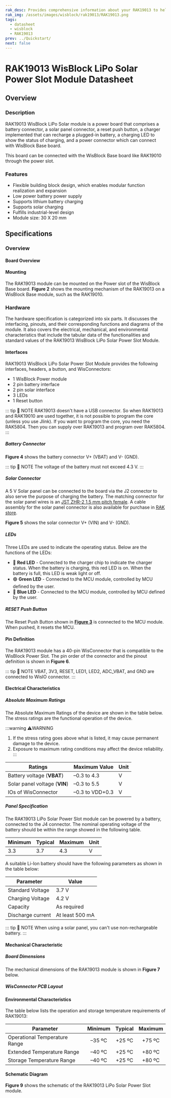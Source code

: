 ```yaml
---
rak_desc: Provides comprehensive information about your RAK19013 to help you use it. This information includes technical specifications, characteristics, and requirements, and it also discusses the device components.
rak_img: /assets/images/wisblock/rak19013/RAK19013.png
tags:
  - datasheet
  - wisblock
  - RAK19013
prev: ../Quickstart/
next: false
---
```


# RAK19013 WisBlock LiPo Solar Power Slot Module Datasheet

## Overview

### Description

RAK19013 WisBlock LiPo Solar module is a power board that comprises a battery connector, a solar panel connector, a reset push button, a charger implemented that can recharge a plugged-in battery, a charging LED to show the status of charging, and a power connector which can connect with WisBlock Base board.

This board can be connected with the WisBlock Base board like RAK19010 through the power slot.

### Features

- Flexible building block design, which enables modular function realization and expansion
- Low power battery power supply
- Supports lithium battery charging
- Supports solar charging
- Fulfills industrial-level design
- Module size: 30 X 20&nbsp;mm

## Specifications

### Overview

#### Board Overview

<rk-img
  src="/assets/images/wisblock/rak19013/datasheet/rak19013-front-back-overview.png"
  width="40%"
  caption="RAK19013 WisBlock Power Module top (left) and bottom (right) view"
/>

#### Mounting

The RAK19013 module can be mounted on the Power slot of the WisBlock Base board. **Figure 2** shows the mounting mechanism of the RAK19013 on a WisBlock Base module, such as the RAK19010.

<rk-img
  src="/assets/images/wisblock/rak19013/datasheet/mounting-mechanism.png"
  width="50%"
  caption="RAK19013 mounting mechanism on a WisBlock Base module"
/>

### Hardware

The hardware specification is categorized into six parts. It discusses the interfacing, pinouts, and their corresponding functions and diagrams of the module. It also covers the electrical, mechanical, and environmental characteristics that include the tabular data of the functionalities and standard values of the RAK19013 WisBlock LiPo Solar Power Slot Module.

#### Interfaces

RAK19013 WisBlock LiPo Solar Power Slot Module provides the following interfaces, headers, a button, and WisConnectors:

* 1 WisBlock Power module
* 2 pin battery interface
* 2 pin solar interface
* 3 LEDs
* 1 Reset button

::: tip 📝 NOTE
RAK19013 doesn't have a USB connector. So when RAK19013 and RAK19010 are used together, it is not possible to program the core (unless you use Jlink). If you want to program the core, you need the RAK5804. Then you can supply over RAK19013 and program over RAK5804.
:::

<rk-img
  src="/assets/images/wisblock/rak19013/datasheet/rak19013-label.svg"
  width="40%"
  caption="RAK19013 part labels"
/>

##### Battery Connector

**Figure 4** shows the battery connector V+ (VBAT) and V- (GND).

<rk-img
  src="/assets/images/wisblock/rak19013/datasheet/rak19013-battery-connection.svg"
  width="40%"
  caption="Battery connector pin order"
/>

::: tip 📝 NOTE
The voltage of the battery must not exceed 4.3&nbsp;V.
:::

##### Solar Connector

A 5&nbsp;V Solar panel can be connected to the board via the J2 connector to also serve the purpose of charging the battery. The matching connector for the solar panel wires is an [JST ZHR-2 1.5&nbsp;mm pitch female](https://www.jst-mfg.com/product/detail_e.php?series=287). A cable assembly for the solar panel connector is also available for purchase in [RAK store](https://store.rakwireless.com/products/solar-panel-connector-cable).

**Figure 5** shows the solar connector V+ (VIN) and V- (GND).

<rk-img
  src="/assets/images/wisblock/rak19013/datasheet/rak19013-solar-connection.svg"
  width="40%"
  caption="Battery connector pin order"
/>

##### LEDs

Three LEDs are used to indicate the operating status. Below are the functions of the LEDs:

- 🔴 **Red LED** - Connected to the charger chip to indicate the charger status. When the battery is charging, this red LED is on. When the battery is full, this LED is weak light or off.
- 🟢 **Green LED** - Connected to the MCU module, controlled by MCU defined by the user.
- 🔵 **Blue LED** - Connected to the MCU module, controlled by MCU defined by the user.

##### RESET Push Button

The Reset Push Button shown in [**Figure 3**](#interfaces) is connected to the MCU module. When pushed, it resets the MCU.

#### Pin Definition

The RAK19013 module has a 40-pin WisConnector that is compatible to the WisBlock Power Slot. The pin order of the connector and the pinout definition is shown in **Figure 6**.

::: tip 📝 NOTE
VBAT, 3V3, RESET, LED1, LED2, ADC_VBAT, and GND are connected to WisIO connector.
:::

<rk-img
  src="/assets/images/wisblock/rak19013/datasheet/RAK19013-pinout.svg"
  width="60%"
  caption="RAK19013 pinout diagram"
/>


#### Electrical Characteristics

##### Absolute Maximum Ratings

The Absolute Maximum Ratings of the device are shown in the table below. The stress ratings are the functional operation of the device.

:::warning ⚠️WARNING
1. If the stress rating goes above what is listed, it may cause permanent damage to the device.
2. Exposure to maximum rating conditions may affect the device reliability.
:::

| Ratings                                 | Maximum Value   | Unit |
| --------------------------------------- | --------------- | ---- |
| Battery voltage (**VBAT**)              | –0.3 to 4.3     | V    |
| Solar panel voltage (**VIN**)           | –0.3 to 5.5     | V    |
| IOs of WisConnector                     | –0.3 to VDD+0.3 | V    |

##### Panel Specification

The RAK19013 LiPo Solar Power Slot module can be powered by a battery, connected to the J4 connector. The nominal operating voltage of the battery should be within the range showed in the following table.

| **Minimum** | **Typical** | **Maximum** | **Unit** |
| ----------- | ----------- | ----------- | -------- |
| 3.3         | 3.7         | 4.3         | V        |

A suitable Li-Ion battery should have the following parameters as shown in the table below:

| **Parameter**     | **Value**            |
| ----------------- | -------------------- |
| Standard Voltage  | 3.7&nbsp;V           |
| Charging Voltage  | 4.2&nbsp;V           |
| Capacity          | As required          |
| Discharge current | At least 500&nbsp;mA |

::: tip 📝 NOTE
When using a solar panel, you can't use non-rechargeable battery.
:::

#### Mechanical Characteristic

##### Board Dimensions

The mechanical dimensions of the RAK19013 module is shown in **Figure 7** below.

<rk-img
  src="/assets/images/wisblock/rak19013/datasheet/mechanical-dimensions.png"
  width="75%"
  caption="RAK19013 mechanical dimensions"
/>

##### WisConnector PCB Layout

<rk-img
  src="/assets/images/wisblock/rak19013/datasheet/wisconnector-pcb.png"
  width="100%"
  caption="WisConnector PCB footprint and recommendations"
/>

#### Environmental Characteristics

The table below lists the operation and storage temperature requirements of RAK19013:

| **Parameter**                 | **Minimum** | **Typical** | **Maximum** |
| ----------------------------- | :---------: | :---------: | :---------: |
| Operational Temperature Range | –35&nbsp;ºC | +25&nbsp;ºC | +75&nbsp;ºC |
| Extended Temperature Range    | –40&nbsp;ºC | +25&nbsp;ºC | +80&nbsp;ºC |
| Storage Temperature Range     | –40&nbsp;ºC | +25&nbsp;ºC | +80&nbsp;ºC |

#### Schematic Diagram

**Figure 9** shows the schematic of the RAK19013 LiPo Solar Power Slot module.

<rk-img
  src="/assets/images/wisblock/rak19013/datasheet/rak19013-schematic.png"
  width="100%"
  caption="RAK19013 LiPo Solar Power Slot Module Schematics"
/>

